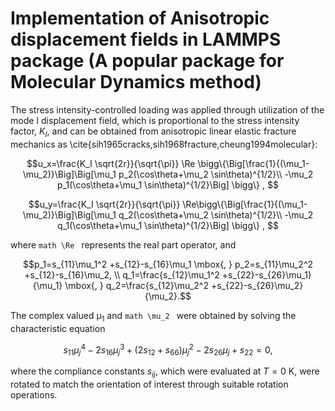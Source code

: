 # Implementation of Anisotropic displacement fields in LAMMPS package (A popular package for Molecular Dynamics method) 

The stress intensity-controlled loading was applied through utilization of the mode I displacement field, which is  proportional to the stress intensity factor, $K_I$, and can be obtained from anisotropic linear elastic fracture mechanics as \cite{sih1965cracks,sih1968fracture,cheung1994molecular}:

```math
u_x=\frac{K_I \sqrt{2r}}{\sqrt{\pi}} \Re \bigg\{\Big[\frac{1}{(\mu_1-\mu_2)}\Big]\Big[\mu_1 p_2(\cos\theta+\mu_2 \sin\theta)^{1/2}\\
    -\mu_2 p_1(\cos\theta+\mu_1 \sin\theta)^{1/2}\Big] \bigg\}  ,  
```

```math
u_y=\frac{K_I \sqrt{2r}}{\sqrt{\pi}} \Re\bigg\{\Big[\frac{1}{(\mu_1-\mu_2)}\Big]\Big[\mu_1 q_2(\cos\theta+\mu_2 \sin\theta)^{1/2}\\
    -\mu_2 q_1(\cos\theta+\mu_1 \sin\theta)^{1/2}\Big] \bigg\} , 
```

where ```math \Re ``` represents the real part operator, and
```math
p_1=s_{11}\mu_1^2 +s_{12}-s_{16}\mu_1   \mbox{,  } p_2=s_{11}\mu_2^2 +s_{12}-s_{16}\mu_2,  \\
q_1=\frac{s_{12}\mu_1^2 +s_{22}-s_{26}\mu_1}{\mu_1} \mbox{,  } q_2=\frac{s_{12}\mu_2^2 +s_{22}-s_{26}\mu_2}{\mu_2}.
```

The complex valued &#956;$_1$ and ```math \mu_2 ``` were obtained by solving the characteristic equation
```math
    s_{11}\mu_j ^4-2s_{16}\mu_j ^3+(2s_{12}+s_{66})\mu_j ^2-2s_{26}\mu_j+s_{22}=0,
```
where the compliance constants $s_{ij}$, which were evaluated at $T=0$ K, were rotated to match the orientation of interest through suitable rotation operations.

